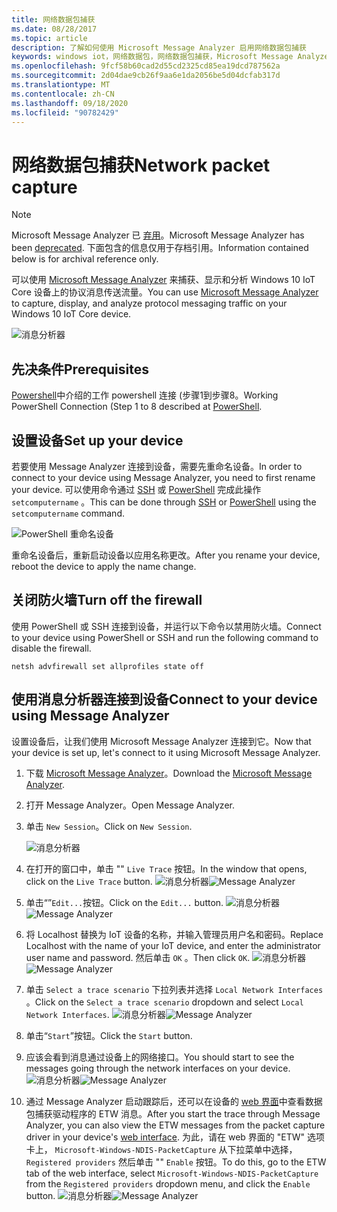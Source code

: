 ```yaml
---
title: 网络数据包捕获
ms.date: 08/28/2017
ms.topic: article
description: 了解如何使用 Microsoft Message Analyzer 启用网络数据包捕获
keywords: windows iot，网络数据包，网络数据包捕获，Microsoft Message Analyzer，PowerShell
ms.openlocfilehash: 9fcf58b60cad2d55cd2325cd85ea19dcd787562a
ms.sourcegitcommit: 2d04dae9cb26f9aa6e1da2056be5d04dcfab317d
ms.translationtype: MT
ms.contentlocale: zh-CN
ms.lasthandoff: 09/18/2020
ms.locfileid: "90782429"
---
```

# <a name="network-packet-capture"></a><span data-ttu-id="18991-104">网络数据包捕获</span><span class="sxs-lookup"><span data-stu-id="18991-104">Network packet capture</span></span>

> [!NOTE] 
> <span data-ttu-id="18991-105">Microsoft Message Analyzer 已 [弃用](https://docs.microsoft.com/openspecs/blog/ms-winintbloglp/dd98b93c-0a75-4eb0-b92e-e760c502394f)。</span><span class="sxs-lookup"><span data-stu-id="18991-105">Microsoft Message Analyzer has been [deprecated](https://docs.microsoft.com/openspecs/blog/ms-winintbloglp/dd98b93c-0a75-4eb0-b92e-e760c502394f).</span></span> <span data-ttu-id="18991-106">下面包含的信息仅用于存档引用。</span><span class="sxs-lookup"><span data-stu-id="18991-106">Information contained below is for archival reference only.</span></span>

<span data-ttu-id="18991-107">可以使用 [Microsoft Message Analyzer](https://www.microsoft.com/download/details.aspx?id=44226) 来捕获、显示和分析 Windows 10 IoT Core 设备上的协议消息传送流量。</span><span class="sxs-lookup"><span data-stu-id="18991-107">You can use [Microsoft Message Analyzer](https://www.microsoft.com/download/details.aspx?id=44226) to capture, display, and analyze protocol messaging traffic on your Windows 10 IoT Core device.</span></span>

![消息分析器](../media/NetworkPacketCapture/message-analyzer.png)

## <a name="prerequisites"></a><span data-ttu-id="18991-109">先决条件</span><span class="sxs-lookup"><span data-stu-id="18991-109">Prerequisites</span></span>

<span data-ttu-id="18991-110">[Powershell](../connect-your-device/PowerShell.md)中介绍的工作 powershell 连接 (步骤1到步骤8。</span><span class="sxs-lookup"><span data-stu-id="18991-110">Working PowerShell Connection (Step 1 to 8 described at [PowerShell](../connect-your-device/PowerShell.md).</span></span>

## <a name="set-up-your-device"></a><span data-ttu-id="18991-111">设置设备</span><span class="sxs-lookup"><span data-stu-id="18991-111">Set up your device</span></span>

<span data-ttu-id="18991-112">若要使用 Message Analyzer 连接到设备，需要先重命名设备。</span><span class="sxs-lookup"><span data-stu-id="18991-112">In order to connect to your device using Message Analyzer, you need to first rename your device.</span></span>  <span data-ttu-id="18991-113">可以使用命令通过 [SSH](../connect-your-device/SSH.md) 或 [PowerShell](../connect-your-device/PowerShell.md) 完成此操作 `setcomputername` 。</span><span class="sxs-lookup"><span data-stu-id="18991-113">This can be done through [SSH](../connect-your-device/SSH.md) or [PowerShell](../connect-your-device/PowerShell.md) using the `setcomputername` command.</span></span>

![PowerShell 重命名设备](../media/NetworkPacketCapture/powershell-rename-device.png)

<span data-ttu-id="18991-115">重命名设备后，重新启动设备以应用名称更改。</span><span class="sxs-lookup"><span data-stu-id="18991-115">After you rename your device, reboot the device to apply the name change.</span></span>

## <a name="turn-off-the-firewall"></a><span data-ttu-id="18991-116">关闭防火墙</span><span class="sxs-lookup"><span data-stu-id="18991-116">Turn off the firewall</span></span>

<span data-ttu-id="18991-117">使用 PowerShell 或 SSH 连接到设备，并运行以下命令以禁用防火墙。</span><span class="sxs-lookup"><span data-stu-id="18991-117">Connect to your device using PowerShell or SSH and run the following command to disable the firewall.</span></span>
    
    netsh advfirewall set allprofiles state off
    
## <a name="connect-to-your-device-using-message-analyzer"></a><span data-ttu-id="18991-118">使用消息分析器连接到设备</span><span class="sxs-lookup"><span data-stu-id="18991-118">Connect to your device using Message Analyzer</span></span>

<span data-ttu-id="18991-119">设置设备后，让我们使用 Microsoft Message Analyzer 连接到它。</span><span class="sxs-lookup"><span data-stu-id="18991-119">Now that your device is set up, let's connect to it using Microsoft Message Analyzer.</span></span>

1. <span data-ttu-id="18991-120">下载 [Microsoft Message Analyzer](https://www.microsoft.com/download/details.aspx?id=44226)。</span><span class="sxs-lookup"><span data-stu-id="18991-120">Download the [Microsoft Message Analyzer](https://www.microsoft.com/download/details.aspx?id=44226).</span></span>
2. <span data-ttu-id="18991-121">打开 Message Analyzer。</span><span class="sxs-lookup"><span data-stu-id="18991-121">Open Message Analyzer.</span></span>
3. <span data-ttu-id="18991-122">单击 `New Session`。</span><span class="sxs-lookup"><span data-stu-id="18991-122">Click on `New Session`.</span></span>

    ![消息分析器](../media/NetworkPacketCapture/message-analyzer-new-session.png)
4. <span data-ttu-id="18991-124">在打开的窗口中，单击 "" `Live Trace` 按钮。</span><span class="sxs-lookup"><span data-stu-id="18991-124">In the window that opens, click on the `Live Trace` button.</span></span>
    <span data-ttu-id="18991-125">![消息分析器](../media/NetworkPacketCapture/message-analyzer-live-trace.png)</span><span class="sxs-lookup"><span data-stu-id="18991-125">![Message Analyzer](../media/NetworkPacketCapture/message-analyzer-live-trace.png)</span></span>
5. <span data-ttu-id="18991-126">单击“”`Edit...`按钮。</span><span class="sxs-lookup"><span data-stu-id="18991-126">Click on the `Edit...` button.</span></span>
    <span data-ttu-id="18991-127">![消息分析器](../media/NetworkPacketCapture/message-analyzer-edit-button.png)</span><span class="sxs-lookup"><span data-stu-id="18991-127">![Message Analyzer](../media/NetworkPacketCapture/message-analyzer-edit-button.png)</span></span>
6. <span data-ttu-id="18991-128">将 Localhost 替换为 IoT 设备的名称，并输入管理员用户名和密码。</span><span class="sxs-lookup"><span data-stu-id="18991-128">Replace Localhost with the name of your IoT device, and enter the administrator user name and password.</span></span>  <span data-ttu-id="18991-129">然后单击 `OK` 。</span><span class="sxs-lookup"><span data-stu-id="18991-129">Then click `OK`.</span></span>
    <span data-ttu-id="18991-130">![消息分析器](../media/NetworkPacketCapture/message-analyzer-edit-target-computers.png)</span><span class="sxs-lookup"><span data-stu-id="18991-130">![Message Analyzer](../media/NetworkPacketCapture/message-analyzer-edit-target-computers.png)</span></span>
7. <span data-ttu-id="18991-131">单击 `Select a trace scenario` 下拉列表并选择 `Local Network Interfaces` 。</span><span class="sxs-lookup"><span data-stu-id="18991-131">Click on the `Select a trace scenario` dropdown and select `Local Network Interfaces`.</span></span>
    <span data-ttu-id="18991-132">![消息分析器](../media/NetworkPacketCapture/message-analyzer-trace-scenario.png)</span><span class="sxs-lookup"><span data-stu-id="18991-132">![Message Analyzer](../media/NetworkPacketCapture/message-analyzer-trace-scenario.png)</span></span>
8. <span data-ttu-id="18991-133">单击“`Start`”按钮。</span><span class="sxs-lookup"><span data-stu-id="18991-133">Click the `Start` button.</span></span>
9. <span data-ttu-id="18991-134">应该会看到消息通过设备上的网络接口。</span><span class="sxs-lookup"><span data-stu-id="18991-134">You should start to see the messages going through the network interfaces on your device.</span></span>
    <span data-ttu-id="18991-135">![消息分析器](../media/NetworkPacketCapture/message-analyzer.png)</span><span class="sxs-lookup"><span data-stu-id="18991-135">![Message Analyzer](../media/NetworkPacketCapture/message-analyzer.png)</span></span>
10. <span data-ttu-id="18991-136">通过 Message Analyzer 启动跟踪后，还可以在设备的 [web 界面](DevicePortal.md)中查看数据包捕获驱动程序的 ETW 消息。</span><span class="sxs-lookup"><span data-stu-id="18991-136">After you start the trace through Message Analyzer, you can also view the ETW messages from the packet capture driver in your device's [web interface](DevicePortal.md).</span></span>  <span data-ttu-id="18991-137">为此，请在 web 界面的 "ETW" 选项卡上， `Microsoft-Windows-NDIS-PacketCapture` 从下拉菜单中选择， `Registered providers` 然后单击 "" `Enable` 按钮。</span><span class="sxs-lookup"><span data-stu-id="18991-137">To do this, go to the ETW tab of the web interface, select `Microsoft-Windows-NDIS-PacketCapture` from the `Registered providers` dropdown menu, and click the `Enable` button.</span></span>
    <span data-ttu-id="18991-138">![消息分析器](../media/NetworkPacketCapture/web-etw.png)</span><span class="sxs-lookup"><span data-stu-id="18991-138">![Message Analyzer](../media/NetworkPacketCapture/web-etw.png)</span></span>    
